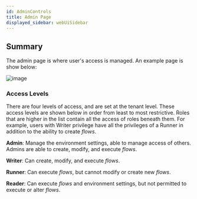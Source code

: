 ```yaml
---
id: AdminControls
title: Admin Page
displayed_sidebar: webUiSidebar
---
```


## Summary

The admin page is where user's access is managed. An example page is show below:

<img alt="image" src="https://storage.googleapis.com/ganymede-bio-website/public/apiServer/AdminPage.png" />


### Access Levels
There are four levels of access, and are set at the tenant level.  These access levels are shown below in order from least to most restrictive. Roles that are higher in the list contain all the access of roles beneath them.  For example, users with Writer privilege have all the privileges of a Runner in addition to the ability to create _flows_.

**Admin**:
    Manage the environment settings, able to manage access of others. Admins are able to create, modify, and execute _flows_.

**Writer**:
    Can create, modify, and execute _flows_.

**Runner**:
    Can execute _flows_, but cannot modify or create new _flows_.

**Reader**:
    Can execute _flows_ and environment settings, but not permitted to execute or alter _flows_.
